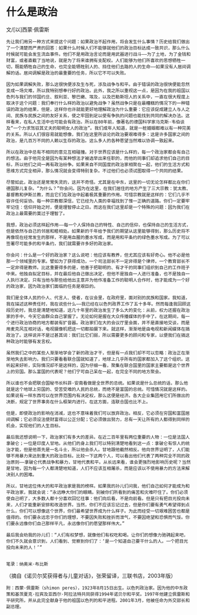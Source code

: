 # 什么是政治

文/\[以\]西蒙·佩雷斯

    先让我们用另一种方式来提这个问题：如果政治不起作用，将会发生什么事情？历史给我们做出了一个清楚而严肃的回答：如果什么时候人们不能够就他们的政治目标达成一致共识，那么什么时候就可能会发生流血事件。他们不是用政治言论而是用武器进行战斗——为了土地，为了金钱和财富，或者直截了当地说，就是为了将来谁拥有支配权。人们能够为他们所喜欢的思想牺牲一切，既能牺牲自己的生命，也完全能牺牲别人的、挡住他们去路的人的生命——如果没有人居间调解的话。居间调解是政治的最重要的任务，所以它不可以失败。

    因为如果调解失败，那么这很快便涉及生与死，涉及战争与和平。由于错误的政治很快便能忽然变成一场灾难，所以我特别想奉行好的政治。此外，我之所以重视这一点，是因为在我的祖国以色列与我们的邻国约旦、叙利亚、黎巴嫩、埃及，以及巴勒斯坦人的关系中，一直在很大程度上取决于这个问题：我们奉行什么样的政治以避免战争？虽然战争只是在最糟糕的情况下的一种错误的政治的结果，但是，这样你也许就能更好地理解政治为什么重要：它应该促成建立人与人之间、民族与民族之间的友好关系，使之牢固到足以使有争执的问题也能找到共同的解决办法。这样看来，在私人生活中也可能会有政治。所以在80年前，像著名的德国科学家马克斯·韦伯谈及“一个力求驾驭其丈夫的聪明女人的政治”。我们成年人知道，就是一桩婚姻都难以有一种完美的关系。所以人们很容易就能想像，我们在这里所谈论的政治要艰难得多：这是许多国家之间的政治，是几百万不同的人赖以生存的政治。这么多人的各种愿望当然难以协调一致起来。

    所以在政治中总有不相同的意见互相碰撞。对于世界应该是什么样的，每一个政治家都会有自己的想法。由于他完全是因为有某种想法才被选举出来任职的，而他的同事们却追求他们自己的目标，所以他们之间一再有政治纷争。如果来自不同国度的政治家相聚在一起，他们的生活方式和思维方式完全相异，那么情况就会变得特别复杂。不过他们也必须试图取得一个共同的结果。

    尽管如此，政治还是常常失灵的，这并不奇怪。尤其是在中东，这里的一切无论怎样都比在你们德国那儿复杂。“为什么？”你会问。因为在这里，在我们居住的地方产生了三大宗教：犹太教、基督教和伊斯兰教，而且它们在政治中起着极其重要的作用。可惜宗教就是这样的：它们几乎不容许任何妥协。每一种宗教都深信，它已经为人类的幸福找到了惟一正确的道路。你们一定要牢牢记住：信仰开始之时，便是理智停止之日。而这在我们这里却是一个特殊的问题：因为我们在政治上最需要的莫过于理智了。

    我想，政治必须这样起作用——每一个人保持自己的特性、自己的信仰，也保持自己的生活方式，但是依然与自己的邻居和睦相处。如果新的千年给予我们的期望从这里能够得到，那么历史将不再像现在经常发生的那样，不是用血腥的墨水写成，而是用和平条约的绿色墨水写成。为了可以签署尽可能多的和平条约，我们就需要许多好的政治家。

    你会问：什么是一个好的政治家？这么说吧：他应该有教养，但尤其应该有好奇心。他不必是他那一个领域里的专家。譬如为了获得成功，一个司法部长不一定非得是个律师，一个教育部长不一定非得是教师。比这重要得多的是，他善于把聪明的、有才干的同事们组织到自己的工作班子中来。他独自拟定目标，并在最后他自己做出决定，但他不是独自一人进行准备，也不是独自一人执行决定。只有当他与那些给他出主意并为他作准备工作的聪明人合作时，他才能成为一个好的政治家，因为政治家们面临的任务是艰巨的。

    我们是全体人民的仆人、代言人、使者，在议会里，在政府里，面对别的民族和国家。我知道，我在描述这种责任时，我在说些什么——我已经在以色列政界工作了五十多年。然而每逢我回顾这段历史时，我总是清楚地知道，这几十年里的政治发生了多么大的变化：从前，权力还握在政治家的手中，今天它由群众自己掌握了。无论如何是握在大众传播媒体的手中了。在这期间，每一个进行政治协商的地方都装有扩音器。政治家们在大的会议厅里会面，并不是直接地交谈，而是用麦克风互相对话，电视摄像机把这一切都拍摄下来。就这样，渐渐地是由电视和新闻媒体在搞政治了。这样说并不是过甚其词：我们比它们弱，所以需要更多的顾问和专家，以便我们在搞这种政治时能够有发言权。

    虽然我们之中的某些人渐渐地学会了新的政治才干，但是有一点我们却不可以忽略：政治正在渐渐地失去影响力。我们只要看看联合国就知道了，地球上几乎所有的国家都加入了这个组织。这听起来好听，实际情况却不是这样的，因为仔细一看，聚集在联合国里的国家主要都是这个世界上的穷国。那么富国的代表呢？他们宁可自己呆在一起，在完全不同的地方聚会。

    所以谁也不会把联合国秘书长科菲·安南看做是全世界的总统。如果说是什么总统的话，那么他就是这个地球上穷国的、受苦受难的人民的总统，而绝不是富国的总统。可惜情况就是这样的。如果说有一样东西可以在世界范围内有决定权，那么这便是经济。各大企业集团用它们所做出的决断，规定了世界事务在什么框架内进行。在这方面，连联合国也比不上。

    但是，即使政治的影响在消减，这也不意味着我们可以放弃政治。相反，它必须在穷国和富国居间调解；它必须设法使财富得以公正分配；它必须做出努力，总有一天让所有的人都得到同样的机会，实现他们的人生目标。

    最后我还想说明一下，政治家们有多大的差异。在近二百年里有两位重要的人物：一位是法国人拿破仑；一位是印度人甘地。从他们的身上我们可以特别清楚地看到这一点：拿破仑有惊人的统治才能，但是他首先是一名斗士，所以他会杀人。甘地跟他截然相反。他向世界证明了，人们能够不用暴力来达到重大的政治目标。比较一下这两个人，可以看出他们代表了两种完全不同的政治原则——拿破仑代表战争和暴力，甘地代表和平。从长远来看，谁会更强烈地影响历史呢？当然是甘地，因为每一个人都清楚地知道，人们不应该互相屠杀，而是应该以不使用暴力的方法来解决别人的困难。

    所以，甘地这位伟大的和平政治家是我的榜样。如果我的孙儿们问我，他们自己如何才能成为和平政治家，我就会说：“永远睁大你们的眼睛。别被你们所看到的痛苦和灾难吓住了。你们必须使自己明了，大多数人都十分喜欢回忆往事：他们向后看，不是向前看。但是只有把目光投向未来，人们才能重新安排和改造世界。当然，你们不应该忘记过去，但是你们要有勇气希望得到点什么，你们可以想像这个世界，你们最希望世界成为什么样子。为此而经受一切艰难困苦也都是值得的。你们要永远忠于你们的理想，不要因失败和挫折而泄气，不要因绝望和恐惧而气馁。你们要永远像你们自己那样平凡，永远像你们的愿望那样伟大。”

    最后我会劝我的孙儿们：“人们有权梦想，就像他们有权吃和喝。让你们的想像力驰骋起来吧，你们不久就会意识到，人们看到、觉察到你们了：‘是一个知道自己要干什么的人。一个把目光投向未来的人！’”

  
    笔录：纳奥米·布比斯

  
（摘自《诺贝尔奖获得者与儿童对话》，张荣留译，三联书店，2003年版）

    附：西蒙·佩雷斯（shimon peres），1923年8月15日出生。以色列政治家。因为他的中东政策和基茨夏克·拉宾及亚西尔·阿拉法特共同获得1994年诺贝尔和平奖。1997年他建立佩雷斯和平研究所，并从此完全献身于他的祖国以色列的和平进程。2001年3月，他被任命为外交部长和副总理。

